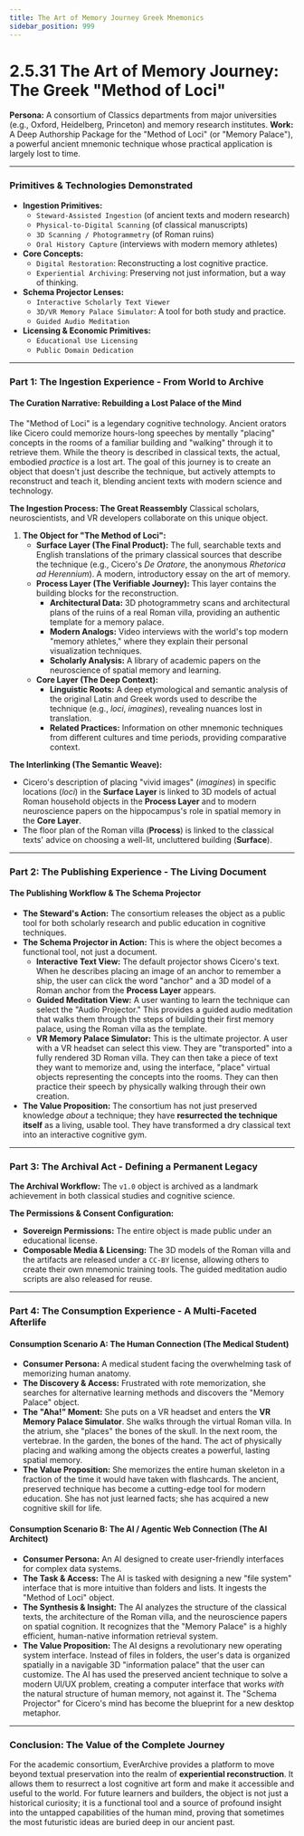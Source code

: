 ```yaml
---
title: The Art of Memory Journey Greek Mnemonics
sidebar_position: 999
---
```


# 2.5.31 The Art of Memory Journey: The Greek "Method of Loci"

**Persona:** A consortium of Classics departments from major universities (e.g., Oxford, Heidelberg, Princeton) and memory research institutes.
**Work:** A Deep Authorship Package for the "Method of Loci" (or "Memory Palace"), a powerful ancient mnemonic technique whose practical application is largely lost to time.

---

### **Primitives & Technologies Demonstrated**

*   **Ingestion Primitives:**
    *   `Steward-Assisted Ingestion` (of ancient texts and modern research)
    *   `Physical-to-Digital Scanning` (of classical manuscripts)
    *   `3D Scanning / Photogrammetry` (of Roman ruins)
    *   `Oral History Capture` (interviews with modern memory athletes)
*   **Core Concepts:**
    *   `Digital Restoration`: Reconstructing a lost cognitive practice.
    *   `Experiential Archiving`: Preserving not just information, but a way of thinking.
*   **Schema Projector Lenses:**
    *   `Interactive Scholarly Text Viewer`
    *   `3D/VR Memory Palace Simulator`: A tool for both study and practice.
    *   `Guided Audio Meditation`
*   **Licensing & Economic Primitives:**
    *   `Educational Use Licensing`
    *   `Public Domain Dedication`

---

### **Part 1: The Ingestion Experience - From World to Archive**

#### **The Curation Narrative: Rebuilding a Lost Palace of the Mind**
The "Method of Loci" is a legendary cognitive technology. Ancient orators like Cicero could memorize hours-long speeches by mentally "placing" concepts in the rooms of a familiar building and "walking" through it to retrieve them. While the theory is described in classical texts, the actual, embodied *practice* is a lost art. The goal of this journey is to create an object that doesn't just describe the technique, but actively attempts to reconstruct and teach it, blending ancient texts with modern science and technology.

**The Ingestion Process: The Great Reassembly**
Classical scholars, neuroscientists, and VR developers collaborate on this unique object.

1.  **The Object for "The Method of Loci":**
    *   **Surface Layer (The Final Product):** The full, searchable texts and English translations of the primary classical sources that describe the technique (e.g., Cicero's *De Oratore*, the anonymous *Rhetorica ad Herennium*). A modern, introductory essay on the art of memory.
    *   **Process Layer (The Verifiable Journey):** This layer contains the building blocks for the reconstruction.
        *   **Architectural Data:** 3D photogrammetry scans and architectural plans of the ruins of a real Roman villa, providing an authentic template for a memory palace.
        *   **Modern Analogs:** Video interviews with the world's top modern "memory athletes," where they explain their personal visualization techniques.
        *   **Scholarly Analysis:** A library of academic papers on the neuroscience of spatial memory and learning.
    *   **Core Layer (The Deep Context):**
        *   **Linguistic Roots:** A deep etymological and semantic analysis of the original Latin and Greek words used to describe the technique (e.g., *loci*, *imagines*), revealing nuances lost in translation.
        *   **Related Practices:** Information on other mnemonic techniques from different cultures and time periods, providing comparative context.

**The Interlinking (The Semantic Weave):**
*   Cicero's description of placing "vivid images" (*imagines*) in specific locations (*loci*) in the **Surface Layer** is linked to 3D models of actual Roman household objects in the **Process Layer** and to modern neuroscience papers on the hippocampus's role in spatial memory in the **Core Layer**.
*   The floor plan of the Roman villa (**Process**) is linked to the classical texts' advice on choosing a well-lit, uncluttered building (**Surface**).

---

### **Part 2: The Publishing Experience - The Living Document**

#### **The Publishing Workflow & The Schema Projector**
*   **The Steward's Action:** The consortium releases the object as a public tool for both scholarly research and public education in cognitive techniques.
*   **The Schema Projector in Action:** This is where the object becomes a functional tool, not just a document.
    *   **Interactive Text View:** The default projector shows Cicero's text. When he describes placing an image of an anchor to remember a ship, the user can click the word "anchor" and a 3D model of a Roman anchor from the **Process Layer** appears.
    *   **Guided Meditation View:** A user wanting to learn the technique can select the "Audio Projector." This provides a guided audio meditation that walks them through the steps of building their first memory palace, using the Roman villa as the template.
    *   **VR Memory Palace Simulator:** This is the ultimate projector. A user with a VR headset can select this view. They are "transported" into a fully rendered 3D Roman villa. They can then take a piece of text they want to memorize and, using the interface, "place" virtual objects representing the concepts into the rooms. They can then practice their speech by physically walking through their own creation.
*   **The Value Proposition:** The consortium has not just preserved knowledge *about* a technique; they have **resurrected the technique itself** as a living, usable tool. They have transformed a dry classical text into an interactive cognitive gym.

---

### **Part 3: The Archival Act - Defining a Permanent Legacy**

**The Archival Workflow:**
The `v1.0` object is archived as a landmark achievement in both classical studies and cognitive science.

**The Permissions & Consent Configuration:**
*   **Sovereign Permissions:** The entire object is made public under an educational license.
*   **Composable Media & Licensing:** The 3D models of the Roman villa and the artifacts are released under a `CC-BY` license, allowing others to create their own mnemonic training tools. The guided meditation audio scripts are also released for reuse.

---

### **Part 4: The Consumption Experience - A Multi-Faceted Afterlife**

#### **Consumption Scenario A: The Human Connection (The Medical Student)**
*   **Consumer Persona:** A medical student facing the overwhelming task of memorizing human anatomy.
*   **The Discovery & Access:** Frustrated with rote memorization, she searches for alternative learning methods and discovers the "Memory Palace" object.
*   **The "Aha!" Moment:** She puts on a VR headset and enters the **VR Memory Palace Simulator**. She walks through the virtual Roman villa. In the atrium, she "places" the bones of the skull. In the next room, the vertebrae. In the garden, the bones of the hand. The act of physically placing and walking among the objects creates a powerful, lasting spatial memory.
*   **The Value Proposition:** She memorizes the entire human skeleton in a fraction of the time it would have taken with flashcards. The ancient, preserved technique has become a cutting-edge tool for modern education. She has not just learned facts; she has acquired a new cognitive skill for life.

#### **Consumption Scenario B: The AI / Agentic Web Connection (The AI Architect)**
*   **Consumer Persona:** An AI designed to create user-friendly interfaces for complex data systems.
*   **The Task & Access:** The AI is tasked with designing a new "file system" interface that is more intuitive than folders and lists. It ingests the "Method of Loci" object.
*   **The Synthesis & Insight:** The AI analyzes the structure of the classical texts, the architecture of the Roman villa, and the neuroscience papers on spatial cognition. It recognizes that the "Memory Palace" is a highly efficient, human-native information retrieval system.
*   **The Value Proposition:** The AI designs a revolutionary new operating system interface. Instead of files in folders, the user's data is organized spatially in a navigable 3D "information palace" that the user can customize. The AI has used the preserved ancient technique to solve a modern UI/UX problem, creating a computer interface that works *with* the natural structure of human memory, not against it. The "Schema Projector" for Cicero's mind has become the blueprint for a new desktop metaphor.

---

### **Conclusion: The Value of the Complete Journey**
For the academic consortium, EverArchive provides a platform to move beyond textual preservation into the realm of **experiential reconstruction**. It allows them to resurrect a lost cognitive art form and make it accessible and useful to the world. For future learners and builders, the object is not just a historical curiosity; it is a functional tool and a source of profound insight into the untapped capabilities of the human mind, proving that sometimes the most futuristic ideas are buried deep in our ancient past.